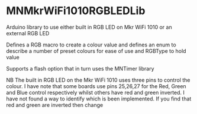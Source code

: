 # MNMkrWiFi1010RGBLEDLib

Arduino library to use either built in RGB LED on Mkr WiFi 1010 or an external RGB LED

Defines a RGB macro to create a colour value and defines an enum to describe a number of preset colours for ease of use and RGBType to hold value

Supports a flash option that in turn uses the MNTimer library


NB The built in RGB LED on the Mkr WiFi 1010 uses three pins to control the colour. I have note that some boards use pins 25,26,27 for the Red, Green and Blue control respectively whilst others have red and green inverted. I have not found a way to identify which is been implemented. If you find that red and green are inverted then change
